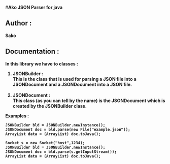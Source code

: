 #<b>Ako JSON Parser for java</br>

Author :
-----------
Sako

Documentation : 
------------
In this library we have to classes :
1. JSONBuilder : </br> This is the class that is used for parsing a JSON file into a JSONDocument and a JSONDocument into a JSON file.</br></br>
2. JSONDocument : </br>This class (as you can tell by the name) is the JSONDocument which is
created by the JSONBuilder class.
   
Examples :</br>
```
JSONBuilder bld = JSONBuilder.newInstance();
JSONDocument doc = bld.parse(new File("example.json"));
ArrayList data = (ArrayList) doc.toJava();
```

```
Socket s = new Socket("host",1234);
JSONBuilder bld = JSONBuilder.newInstance();
JSONDocument doc = bld.parse(s.getInputStream());
ArrayList data = (ArrayList) doc.toJava();
```